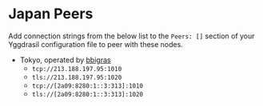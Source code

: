 # Japan Peers

Add connection strings from the below list to the `Peers: []` section of your
Yggdrasil configuration file to peer with these nodes.

* Tokyo, operated by [bbigras](https://matrix.to/#/@bbigras:matrix.org)
  * `tcp://213.188.197.95:1010`
  * `tls://213.188.197.95:1020`
  * `tcp://[2a09:8280:1::3:313]:1010`
  * `tls://[2a09:8280:1::3:313]:1020`
